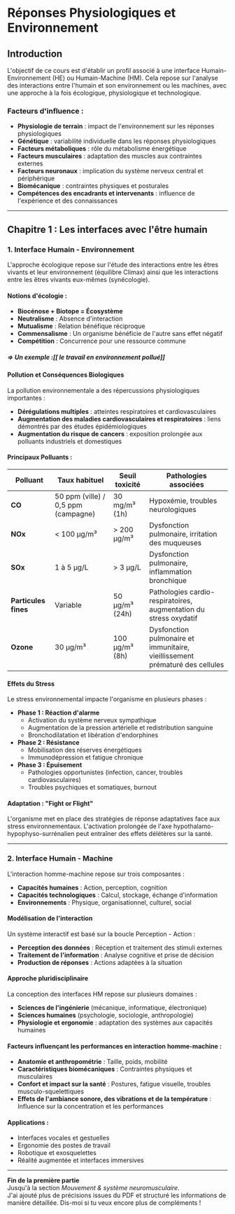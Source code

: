 # Réponses Physiologiques et Environnement  

## Introduction  
L'objectif de ce cours est d'établir un profil associé à une interface Humain-Environnement (HE) ou Humain-Machine (HM). Cela repose sur l'analyse des interactions entre l'humain et son environnement ou les machines, avec une approche à la fois écologique, physiologique et technologique.  

### Facteurs d'influence :  
- **Physiologie de terrain** : impact de l'environnement sur les réponses physiologiques  
- **Génétique** : variabilité individuelle dans les réponses physiologiques  
- **Facteurs métaboliques** : rôle du métabolisme énergétique  
- **Facteurs musculaires** : adaptation des muscles aux contraintes externes  
- **Facteurs neuronaux** : implication du système nerveux central et périphérique  
- **Biomécanique** : contraintes physiques et posturales  
- **Compétences des encadrants et intervenants** : influence de l'expérience et des connaissances  

---  

## Chapitre 1 : Les interfaces avec l'être humain  

### 1. Interface Humain - Environnement  
L'approche écologique repose sur l'étude des interactions entre les êtres vivants et leur environnement (équilibre Climax) ainsi que les interactions entre les êtres vivants eux-mêmes (synécologie).  

#### Notions d'écologie :  
- **Biocénose + Biotope = Écosystème**  
- **Neutralisme** : Absence d'interaction  
- **Mutualisme** : Relation bénéfique réciproque  
- **Commensalisme** : Un organisme bénéficie de l'autre sans effet négatif  
- **Compétition** : Concurrence pour une ressource commune  

##### $\Rightarrow$ Un exemple :[[ le travail en environnement pollué]]


#### Pollution et Conséquences Biologiques  

La pollution environnementale a des répercussions physiologiques importantes :  
- **Dérégulations multiples** : atteintes respiratoires et cardiovasculaires  
- **Augmentation des maladies cardiovasculaires et respiratoires** : liens démontrés par des études épidémiologiques  
- **Augmentation du risque de cancers** : exposition prolongée aux polluants industriels et domestiques  

#### Principaux Polluants :  
| Polluant | Taux habituel | Seuil toxicité | Pathologies associées |  
|----------|--------------|----------------|------------------------|  
| **CO** | 50 ppm (ville) / 0,5 ppm (campagne) | 30 mg/m³ (1h) | Hypoxémie, troubles neurologiques |  
| **NOx** | < 100 µg/m³ | > 200 µg/m³ | Dysfonction pulmonaire, irritation des muqueuses |  
| **SOx** | 1 à 5 µg/L | > 3 µg/L | Dysfonction pulmonaire, inflammation bronchique |  
| **Particules fines** | Variable | 50 µg/m³ (24h) | Pathologies cardio-respiratoires, augmentation du stress oxydatif |  
| **Ozone** | 30 µg/m³ | 100 µg/m³ (8h) | Dysfonction pulmonaire et immunitaire, vieillissement prématuré des cellules |  

#### Effets du Stress  
Le stress environnemental impacte l'organisme en plusieurs phases :  
- **Phase 1 : Réaction d'alarme**  
  - Activation du système nerveux sympathique  
  - Augmentation de la pression artérielle et redistribution sanguine  
  - Bronchodilatation et libération d'endorphines  
- **Phase 2 : Résistance**  
  - Mobilisation des réserves énergétiques  
  - Immunodépression et fatigue chronique  
- **Phase 3 : Épuisement**  
  - Pathologies opportunistes (infection, cancer, troubles cardiovasculaires)  
  - Troubles psychiques et somatiques, burnout  

#### Adaptation : "Fight or Flight"  
L'organisme met en place des stratégies de réponse adaptatives face aux stress environnementaux. L'activation prolongée de l'axe hypothalamo-hypophyso-surrénalien peut entraîner des effets délétères sur la santé.  

---  

### 2. Interface Humain - Machine  
L'interaction homme-machine repose sur trois composantes :  
- **Capacités humaines** : Action, perception, cognition  
- **Capacités technologiques** : Calcul, stockage, échange d'information  
- **Environnements** : Physique, organisationnel, culturel, social  

#### Modélisation de l'interaction  
Un système interactif est basé sur la boucle Perception - Action :  
- **Perception des données** : Réception et traitement des stimuli externes  
- **Traitement de l'information** : Analyse cognitive et prise de décision  
- **Production de réponses** : Actions adaptées à la situation  

#### Approche pluridisciplinaire  
La conception des interfaces HM repose sur plusieurs domaines :  
- **Sciences de l'ingénierie** (mécanique, informatique, électronique)  
- **Sciences humaines** (psychologie, sociologie, anthropologie)  
- **Physiologie et ergonomie** : adaptation des systèmes aux capacités humaines  

#### Facteurs influençant les performances en interaction homme-machine :  
- **Anatomie et anthropométrie** : Taille, poids, mobilité  
- **Caractéristiques biomécaniques** : Contraintes physiques et musculaires  
- **Confort et impact sur la santé** : Postures, fatigue visuelle, troubles musculo-squelettiques  
- **Effets de l'ambiance sonore, des vibrations et de la température** : Influence sur la concentration et les performances  

#### Applications :  
- Interfaces vocales et gestuelles  
- Ergonomie des postes de travail  
- Robotique et exosquelettes  
- Réalité augmentée et interfaces immersives  

---  

**Fin de la première partie**  
Jusqu'à la section *Mouvement & système neuromusculaire*.  
J'ai ajouté plus de précisions issues du PDF et structuré les informations de manière détaillée. Dis-moi si tu veux encore plus de compléments !

